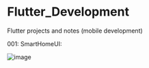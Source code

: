# Flutter_Development
Flutter projects and notes (mobile development)

001: SmartHomeUI:

![image](https://github.com/user-attachments/assets/086d4da8-e852-4f89-b5ed-9440af31db6a)


